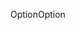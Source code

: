 <span data-ttu-id="f3443-101">Option</span><span class="sxs-lookup"><span data-stu-id="f3443-101">Option</span></span>